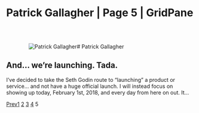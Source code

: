 # Patrick Gallagher | Page 5 | GridPane

![Patrick Gallagher](data:image/svg+xml,%3Csvg%20xmlns='http://www.w3.org/2000/svg'%20width='60'%20height='60'%20viewBox='0%200%2060%2060'%3E%3C/svg%3E)![Patrick Gallagher](https://secure.gravatar.com/avatar/f3b80d7067f913a4c3f4f28a64c96732?s=120&d=identicon&r=g)# Patrick Gallagher

## And… we’re launching. Tada.

[](https://gridpane.com/blog/launching-tada/)I’ve decided to take the Seth Godin route to “launching” a product or service… and not have a huge official launch. I will instead focus on showing up today, February 1st, 2018, and every day from here on out. It…

[Prev](https://gridpane.com/blog/author/patrick/page/4/)[1](https://gridpane.com/blog/author/patrick/)
[2](https://gridpane.com/blog/author/patrick/page/2/)
[3](https://gridpane.com/blog/author/patrick/page/3/)
[4](https://gridpane.com/blog/author/patrick/page/4/)
5
 


